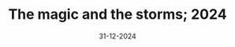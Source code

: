 ---
title: "The magic and the storms; 2024"
description: "The magic and the storms that shaped my 2024"
date: 31-12-2024
tag: "#journal"
draft: true
---